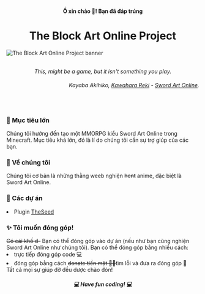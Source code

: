 <h4 align="center">Ồ xin chào 👋! Bạn đã đáp trúng</h4>
<h1 align="center">
    The Block Art Online Project
</h1>

![The Block Art Online Project banner](https://github.com/thebaoproject/.github/raw/main/baobanner.png)

<p align="center">
    <br>
    <i>This, might be a game, but it isn't something you play.</i>
</p>
<h6 align="right">
    Kayaba Akihiko, <a href="https://en.wikipedia.org/wiki/Reki_Kawahara">Kawahara Reki</a> - <a href="https://en.wikipedia.org/wiki/Sword_Art_Online">Sword Art Online</a>.
</h6>
<br>

<h3>🚀 Mục tiêu lớn</h3>
Chúng tôi hướng đến tạo một MMORPG kiểu Sword Art Online trong Minecraft.
Mục tiêu khá lớn, đó là lí do chúng tôi cần sự trợ giúp của các bạn.

<h3>👀 Về chúng tôi</h3>
Chúng tôi cơ bản là những thằng weeb nghiện <strike>hent</strike> anime, đặc biệt là Sword Art Online.

<h3>📑 Các dự án</h3>
<li>Plugin <a href="https://github.com/thebaoproject/TheSeed">TheSeed</a></li>

<h3>✨ Tôi muốn đóng góp!</h3>
<strike>Có cái khố d-</strike> Bạn có thể đóng góp vào dự án (nếu như bạn cũng nghiện Sword Art Online như chúng tôi).  
Bạn có thể đóng góp bằng nhiều cách: 
    <li>trực tiếp đóng góp code 💻</li>
    <li>đóng góp bằng cách <strike>donate tiền mặt 💸💸</strike>tìm lỗi và đưa ra đóng góp 🔎</li>
Tất cả mọi sự giúp đỡ đều dược chào đón!
<br>

<h5 align="center">💻 Have fun coding! 💻</h5>
